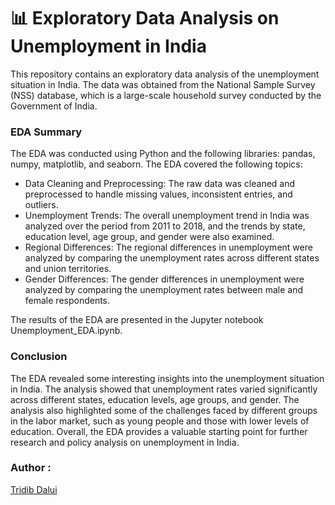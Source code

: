 # 📊 Exploratory Data Analysis on Unemployment in India

This repository contains an exploratory data analysis of the unemployment situation in India. The data was obtained from the National Sample Survey (NSS) database, which is a large-scale household survey conducted by the Government of India.

### EDA Summary
The EDA was conducted using Python and the following libraries: pandas, numpy, matplotlib, and seaborn. The EDA covered the following topics:

* Data Cleaning and Preprocessing: The raw data was cleaned and preprocessed to handle missing values, inconsistent entries, and outliers.
* Unemployment Trends: The overall unemployment trend in India was analyzed over the period from 2011 to 2018, and the trends by state, education level, age group, and gender were also examined.
* Regional Differences: The regional differences in unemployment were analyzed by comparing the unemployment rates across different states and union territories.
* Gender Differences: The gender differences in unemployment were analyzed by comparing the unemployment rates between male and female respondents.

The results of the EDA are presented in the Jupyter notebook Unemployment_EDA.ipynb.

### Conclusion
The EDA revealed some interesting insights into the unemployment situation in India. The analysis showed that unemployment rates varied significantly across different states, education levels, age groups, and gender. The analysis also highlighted some of the challenges faced by different groups in the labor market, such as young people and those with lower levels of education. Overall, the EDA provides a valuable starting point for further research and policy analysis on unemployment in India.

### Author :
[Tridib Dalui](https://github.com/TridibD004)
